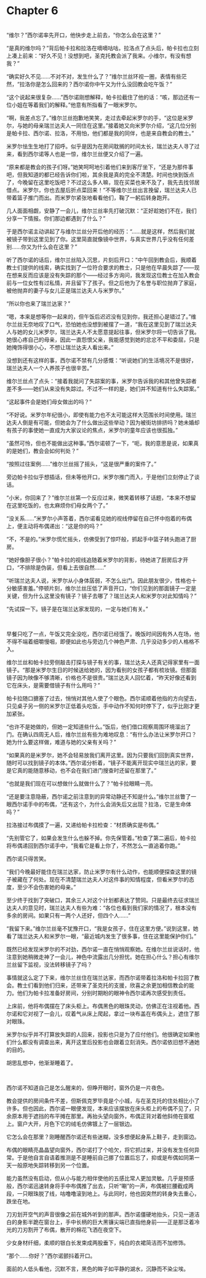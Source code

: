 # Chapter 6

<br>
“维尔？”西尔诺率先开口，他快步走上前去，“你怎么会在这里？”

“是真的维尔吗？”背后帕卡拉和拉洛在嘀嘀咕咕，拉洛点了点头后，帕卡拉也立刻上凑上前来：“好久不见！没想到吧，圣克托教会派了我来。小维尔，有没有想我？”

“确实好久不见……不对不对，发生什么了？”维尔兰丝环视一圈，表情有些茫然，“拉洛你是怎么回来的？西尔诺你中午又为什么没回教会吃午饭？”

“这个说起来很复杂……”西尔诺刚想解释，帕卡拉截住了他的话：“咳，那边还有一位小姐在等着我们的解释。”他意有所指看了一眼米罗尔。

“啊，我差点忘了。”维尔兰丝抱歉地笑笑，走过去牵起米罗尔的手，“这位是米罗尔，与她的母亲瑞兰达夫人一同住在这里。”接着她又向米罗尔介绍，“这几位分别是帕卡拉、西尔诺、拉洛，不用怕，他们都是我的同伴，也是来自教会的教士。”

米罗尔怯生生地打了招呼。似乎是因为在房间耽搁的时间太长，瑞兰达夫人寻了过来，看到西尔诺等人也是一惊，维尔兰丝便又介绍了一遍。

“原来都是教会的孩子们呀。”她笑呵呵地引着他们来到客厅坐下，“还是为那件事吧，但我知道的都已经告诉你们啦，其余我是真的完全不清楚。时间也快到饭点了，今晚留在这里吃饭吧？不过这么多人嘛，现在买菜也来不及了，我先去找邻居借点。米罗尔，你也去屋后折点菜回来！”不等维尔兰丝出言挽留，瑞兰达夫人已带着篮子推门而出。而米罗尔紧张地看看他们，鞠了一躬后转身跑开。

几人面面相觑，安静了一会儿，维尔兰丝率先打破沉默：“正好趁她们不在，我们分享一下情报。你们那边都遇到了什么？”

于是西尔诺主动讲起了与维尔兰丝分开后他的经历：“……就是这样，然后我们就被镜子带到这里见到了你。这里简直就像镜中世界，与真实世界几乎没有任何差别……你又为什么会在这里？”

听了西尔诺的话后，维尔兰丝陷入沉思，片刻后开口：“中午回到教会后，我顺着教士们提供的线索，确实找到了一位符合要求的教士，只是他在早晨失踪了——现在想来反而应该是没有失踪的那个——经过多方询问，我发现这位教士在加入教会前与一位女性有过私情，并且留下了孩子。但之后他为了名誉与职位抛弃了家庭，被他抛弃的妻子与女儿正是瑞兰达夫人与米罗尔。”

“所以你也来了瑞兰达家？”

“嗯，本来是想等你一起来的，但午饭后迟迟没有见到你，我还担心是错过了。”维尔兰丝无奈地叹了口气，恐怕她也没想到被摆了一道，“我在这里见到了瑞兰达夫人与她的女儿米罗尔，瑞兰达夫人不太愿意提起往事，但米罗尔将一切告诉了我。她很心疼自己的母亲，因此一直怨恨父亲，我能感觉到她的忿忿不平和委屈，只是她掩饰得很小心，不想让瑞兰达夫人看出来。”

没想到还有这样的事，西尔诺不禁有几分感慨：“听说她们的生活境况不是很好，瑞兰达夫人一个人养孩子也很辛苦。”

维尔兰丝点了点头：“接着我就问了失踪案的事，米罗尔告诉我的和其他曾失踪者差不多——她们从来没有失踪过。不过不一样的是，她们并不知道有什么失踪案。”

“这起事件会是她们母女做出的吗？”

“不好说。米罗尔年纪很小，即使有能力也不太可能这样大范围长时间使用。瑞兰达夫人倒是有可能，但她会为了什么做出这些举动？因为被街坊排挤吗？她未婚却有孩子的事使她一直成为大家议论的焦点，米罗尔的童年应该也很孤独。”

“虽然可怜，但也不能做出这种事。”西尔诺顿了一下，“呃，我的意思是说，如果真的是她们，教会会如何判处？”

“按照过往案例……”维尔兰丝摇了摇头，“这是很严重的案件了。”

旁边帕卡拉似乎想插话，但未等他开口，米罗尔推门而入，于是他们立刻停止了谈话。

“小米，你回来了？”维尔兰丝第一个反应过来，微笑着转移了话题，“本来不想留在这里吃饭的，也太麻烦你们母女两个了。”

“没关系……”米罗尔小声答着，西尔诺看见她的视线停留在自己怀中抱着的布偶上，便主动将布偶递出：“这是你的吗？”

“不，不是的。”米罗尔慌忙摇头，仿佛受到了惊吓般，抓起手中篮子转头跑进了厨房。

“她好像胆子很小？”帕卡拉的视线追随着米罗尔的背影，待她进了厨房后才开口，“不排除是伪装，但看上去很自然……”

“听瑞兰达夫人说，米罗尔从小身体孱弱，不怎么出门。因此朋友很少，性格也十分敏感害羞。”停顿片刻，维尔兰丝压低了声音开口，“你们见到的那面镜子一定是关键，但为什么这里没有镜子？镜子去哪了？瑞兰达夫人和米罗尔对此知情吗？”

“先试探一下。镜子是在瑞兰达家发现的，一定与她们有关。”

<br>

早餐只吃了一点，午饭又完全没吃，西尔诺已经饿了。晚饭时间因有外人在场，他不得不端着细嚼慢咽，即便如此也与旁边几个神色严肃、几乎没动多少的人格格不入。

维尔兰丝和帕卡拉旁侧敲击打探与镜子有关的事，瑞兰达夫人还真记得家里有一面镜子。“那是米罗尔生日的时候送给她的，因为看别的女孩子都有梳妆镜。但那面镜子因为映像不够清晰，价格也不是很贵。”瑞兰达夫人回忆着，“昨天好像还看到它在床头，是需要借镜子有什么用吗？”

帕卡拉随口搪塞了过去，悄悄对其他人使了个眼色。西尔诺顺着他指的方向望去，只见桌子另一侧的米罗尔正低着头吃饭，手中动作不知何时停下了，似乎比刚才更加紧张。

“也许不是她做的，但她一定知道些什么。”饭后，他们借口观察周围环境溜出了门。在确认四周无人后，维尔兰丝有些为难地叹息：“有什么办法让米罗尔开口？她为什么要这样做，难道与她的父亲有关吗？”

“如果真的是米罗尔，她不会轻易放我们离开这里。因为只要我们回到真实世界，随时可以找到镜子的本体。”西尔诺分析着，“镜子不能离开现实中瑞兰达的家，要是它真的能随意移动，也不会在我们进门搜查时还留在那里了。”

“也就是我们现在可以想做什么就做什么了？”帕卡拉眼睛一亮。

“还是要注意隐蔽，西尔诺之前注意到的异常动静还不知是什么。”维尔兰丝瞥了一眼西尔诺手中的布偶，“还有这个，为什么会消失后又出现？拉洛，它是生命体吗？”

拉洛接过布偶摸了一遍，又递给帕卡拉检查：“材质确实是布偶。”

“先别管它了，如果会发生什么也躲不掉。你先保管着。”检查了第二遍后，帕卡拉将布偶递回到西尔诺手中，“我看它是看上你了，不然怎么一直追着你跑。”

西尔诺只得苦笑。

“我们今晚最好能住在瑞兰达家，防止米罗尔有什么动作，也能顺便探查这里的镜子被藏在了何处。现在不清楚瑞兰达夫人对这件事的知情程度，但看米罗尔的态度，至少不会伤害她的母亲。”

至少终于找到了突破口，其余三人对这个计划都表达了赞同。只是最终去征求瑞兰达夫人的意见时，瑞兰达夫人有些为难：“各位也看到我们家的情况了，根本没有多余的房间。如果只有一两个人还好，但四个人……”

“我留下来。”维尔兰丝毫不犹豫开口，“我是女孩子，住在这里方便。”说到这里，她看了瑞兰达夫人和米罗尔一眼，“最近城内发生了很多事，住在这里能保护你们。”

既然已经发现米罗尔的不对劲，西尔诺一直在悄悄观察她。在维尔兰丝说话时，他注意到她稍微走神了一会儿，神色中流露出几分担忧。她在担心什么？担心有维尔兰丝留下监视，没法转移镜子了吗？

事情就这么定了下来，维尔兰丝住在瑞兰达家，而西尔诺带着拉洛和帕卡拉回了教会。教士们看到他们归来，还带来了圣克托的支援，欣喜之余更加相信教会的能力。他们为帕卡拉准备好房间，分别时期盼的眼神令西尔诺再次感受到责任。

上床前，他将布偶摆在了床头柜上。布偶黑色的眼珠灵动，仿佛正在注视着他。西尔诺和它对视了一会儿，叹着气从床上爬起，拿过一块布盖在布偶头上，遮住了那对眼珠。

米罗尔似乎并不打算放失踪的人回来，投影也只是为了应付他们。他很确定如果他们什么都没有调查出来，离开这里后投影也会跟着立刻消失。西尔诺依旧想不通她的目的。

胡思乱想中，他渐渐睡着了。

<br>

西尔诺不知道自己是怎么醒来的，但睁开眼时，窗外仍是一片夜色。

教会提供的房间条件不差，但斯佩克罗毕竟是个小城，与在圣克托的住处相比小了许多。但也因此，西尔诺一眼便发现，本来应该摆放在床头柜上的布偶不见了，只余原本用于遮挡的布平摊在那里。再抬头望向窗外，布偶正背对着他斜倚在窗框上。窗户大开，月色下它的绒毛仿佛镀上了一层银边。

它怎么会在那里？刚睡醒西尔诺还有些迷糊，没多想便起身系上鞋子，走到窗边。

布偶的眼睛亮晶晶望向窗外，西尔诺打了个哈欠，将它抓过来，并没有发生任何异常。于是他自言自语着推测是不是睡前自己挪了位置后忘了，抑或是布偶如同第一天一般原地失踪转移到另一个位置。

能力虽然没有启动，但从小与能力相伴使他的五感比常人更加灵敏。几乎是预感般，西尔诺迅速转身将手中布偶推了出去，只听“唰”的一声，布偶被拦腰截成两段，一只眼珠脱了线，咕噜噜滚到地上。与此同时，他也因突然的转身失去重心，跌坐在地。

刀刃划开空气的声音很像之前在城外听到的那声。西尔诺僵硬地抬头，只见一道洁白的身影半跪在窗台上，手中长柄的巨大黑镰尖端已直指他身前——正是那泛着冷光的刀刃割开了布偶，散开的棉花飞洒在夜空下。

少女身材纤细，柔顺的银白长发束成两股垂下，纯白的衣裙简洁而不加修饰。

“那个……你好？”西尔诺颤抖着开口。

面前的人低头看他，沉默不言，黑色的眸子如平静的湖水，沉静而不染尘埃。
